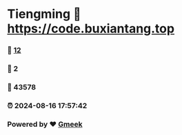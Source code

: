# Tiengming :link: https://code.buxiantang.top 
### :page_facing_up: [12](https://code.buxiantang.top/tag.html) 
### :speech_balloon: 2 
### :hibiscus: 43578 
### :alarm_clock: 2024-08-16 17:57:42 
### Powered by :heart: [Gmeek](https://github.com/Meekdai/Gmeek)
